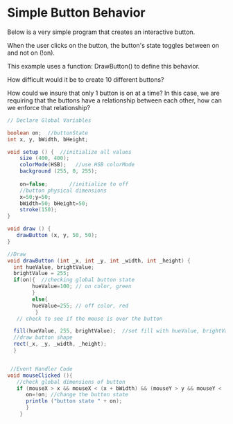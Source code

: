 # Simple Button Behavior

Below is a very simple program that creates an interactive button.

When the user clicks on the button, the button's state toggles between on and not on (!on).

This example uses a function: DrawButton() to define this behavior.

How difficult would it be to create 10 different buttons?

How could we insure that only 1 button is on at a time? In this case, we are requiring that the buttons have a relationship between each other, how can we enforce that relationship?

```java
// Declare Global Variables

boolean on;  //buttonState
int x, y, bWidth, bHeight;

void setup () {  //initialize all values
    size (400, 400);
    colorMode(HSB);   //use HSB colorMode
    background (255, 0, 255);
    
    on=false;       //initialize to off
    //button physical dimensions
    x=50;y=50;
    bWidth=50; bHeight=50;
    stroke(150); 
}

void draw () {
   drawButton (x, y, 50, 50); 
}

//Draw 
void drawButton (int _x, int _y, int _width, int _height) {
  int hueValue, brightValue;
  brightValue = 255;
  if(on){  //checking global button state
        hueValue=100; // on color, green
        }   
        else{
        hueValue=255; // off color, red
         }
   // check to see if the mouse is over the button

  fill(hueValue, 255, brightValue);  //set fill with hueValue, brightValue
  //draw button shape
  rect(_x, _y, _width, _height);
  }


 //Event Handler Code
void mouseClicked (){  
   //check global dimensions of button 
   if (mouseX > x && mouseX < (x + bWidth) && (mouseY > y && mouseY < (y+bHeight))){
      on=!on; //change the button state
      println ("button state " + on);  
      } 
    }


```